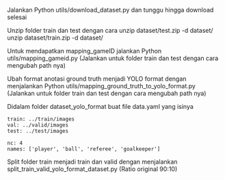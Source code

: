 Jalankan Python utils/download_dataset.py dan tunggu hingga download selesai

Unzip folder train dan test dengan cara
unzip dataset/test.zip -d dataset/
unzip dataset/train.zip -d dataset/

Untuk mendapatkan mapping_gameID jalankan Python utils/mapping_gameid.py (Jalankan untuk folder train dan test dengan cara mengubah path nya)

Ubah format anotasi ground truth menjadi YOLO format dengan menjalankan Python utils/mapping_ground_truth_to_yolo_format.py (Jalankan untuk folder train dan test dengan cara mengubah path nya)

Didalam folder dataset_yolo_format buat file data.yaml yang isinya
```
train: ../train/images
val: ../valid/images
test: ../test/images

nc: 4
names: ['player', 'ball', 'referee', 'goalkeeper']
```

Split folder train menjadi train dan valid dengan menjalankan split_train_valid_yolo_format_dataset.py (Ratio original 90:10)